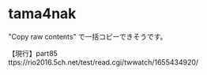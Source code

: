 # tama4nak

"Copy raw contents" で一括コピーできそうです。

【現行】part85  
ttps://rio2016.5ch.net/test/read.cgi/twwatch/1655434920/
